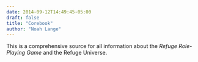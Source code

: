 ```yaml
---
date: 2014-09-12T14:49:45-05:00
draft: false
title: "Corebook"
author: "Noah Lange"
---
```

This is a comprehensive source for all information about the *Refuge Role-Playing Game* and the Refuge Universe.
